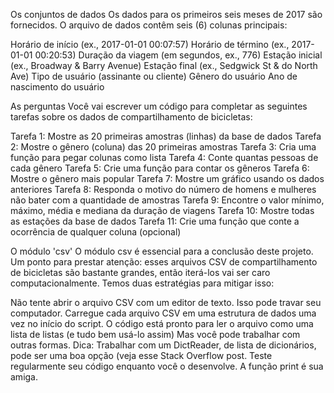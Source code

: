 Os conjuntos de dados
Os dados para os primeiros seis meses de 2017 são fornecidos. O arquivo de dados contêm seis (6) colunas principais:

Horário de início (ex., 2017-01-01 00:07:57)
Horário de término (ex., 2017-01-01 00:20:53)
Duração da viagem (em segundos, ex., 776)
Estação inicial (ex., Broadway & Barry Avenue)
Estação final (ex., Sedgwick St & do North Ave)
Tipo de usuário (assinante ou cliente)
Gênero do usuário
Ano de nascimento do usuário


As perguntas
Você vai escrever um código para completar as seguintes tarefas sobre os dados de compartilhamento de bicicletas:

Tarefa 1: Mostre as 20 primeiras amostras (linhas) da base de dados
Tarefa 2: Mostre o gênero (coluna) das 20 primeiras amostras
Tarefa 3: Cria uma função para pegar colunas como lista
Tarefa 4: Conte quantas pessoas de cada gênero
Tarefa 5: Crie uma função para contar os gêneros
Tarefa 6: Mostre o gênero mais popular
Tarefa 7: Mostre um gráfico usando os dados anteriores
Tarefa 8: Responda o motivo do número de homens e mulheres não bater com a quantidade de amostras
Tarefa 9: Encontre o valor mínimo, máximo, média e mediana da duração de viagens
Tarefa 10: Mostre todas as estações da base de dados
Tarefa 11: Crie uma função que conte a ocorrência de qualquer coluna (opcional)


O módulo 'csv'
O módulo csv é essencial para a conclusão deste projeto. Um ponto para prestar atenção: esses arquivos CSV de compartilhamento de bicicletas são 
bastante grandes, então iterá-los vai ser caro computacionalmente. Temos duas estratégias para mitigar isso:

Não tente abrir o arquivo CSV com um editor de texto. Isso pode travar seu computador.
Carregue cada arquivo CSV em uma estrutura de dados uma vez no início do script. O código está pronto para ler o arquivo como uma lista de listas 
(e tudo bem usá-lo assim) Mas você pode trabalhar com outras formas. Dica: Trabalhar com um DictReader, de lista de dicionários, pode ser uma boa 
opção (veja esse Stack Overflow post. Teste regularmente seu código enquanto você o desenvolve. A função print é sua amiga.